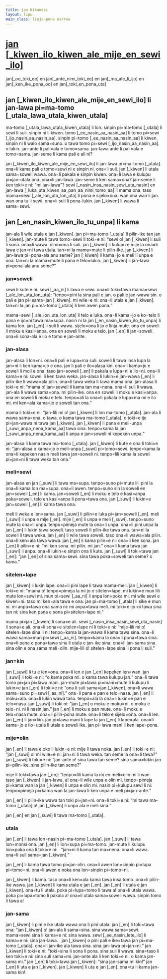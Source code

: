 ```yaml
---
title: jan Kikamesi
layout: lipu
main_class: linja-pona narrow
---
```

# [jan [_kiwen_ilo_kiwen_ale_mije_en_sewi_ilo]](http://www.aina.org/books/eog/eog.htm)

<p class="authors">jan[_oo_toki_ee] en jan[_ante_nimi_toki_ee] en jan[_ma_ale_li_ijo] en jan[_ken_ike_pona_oo] en jan[_toki_en_pona_uta]</p>

## jan [_kiwen_ilo_kiwen_ale_mije_en_sewi_ilo] li jan-lawa pi=ma-tomo [_utala_lawa_utala_kiwen_utala]



ma-tomo [_utala_lawa_utala_kiwen_utala] li lon.
sinpin pi=ma-tomo [_utala] li sewi li suli. sinpin ni li kiwen.
tomo [_ee_nasin_aa_nasin_aa] li tomo pi=sewi [_ijo_nasin_aa_nasin_aa].
sinpin pi=tomo [_ee_nasin_aa_nasin_aa] li kiwen. sinpin ni li walo sama=suno. o tawa tomo pi=sewi [_ijo_nasin_aa_nasin_aa]. o lukin.
jan-ante li pali=ala e tomo=sama. jan-lawa ante li pali=ala e tomo=sama.
jan-seme li kama pali e ali ni?

jan [_kiwen_ilo_kiwen_ale_mije_en_sewi_ilo] li jan-lawa pi=ma-tomo [_utala]. ona=li kama pali e tomo=sewi ni e sinpin ni.
ona=li suli. jan [_kiwen] li utala sama=soweli wawa. ona=li pakala e sinpin kiwen.
ona=li lawa e kulupu pi=jan-utala ona. ona=li jan-lawa. jan-seme li ken sama=ona? jan-seme li ken toki=e ni: "mi jan-lawa"?
sewi [_nasin_insa_nasin_sewi_uta_nasin] en jan-lawa [_luka_uta_kiwen_aa_pan_aa_nimi_tomo_aa] li mama ona. taso mama=sewi [_ale_lon_uta_lon_uta] li pona e sijelo=ona.
wan ona wan li jan. wan ona tu li sewi.
ona=li suli li pona-lukin.
jan [_kiwen] li wawa li sama=sewi.

## jan [_en_nasin_kiwen_ilo_tu_unpa] li kama

jan-ala li wile utala e jan [_kiwen].
jan pi=ma-tomo [_utala] li pilin-ike tan jan [_kiwen]. jan-mute li tawa tomo=sewi li toki=e ni:
<q>sewi o! jan [_kiwen] li suli li sona. ona=li wawa. nimi=ona li suli.
jan [_kiwen] li kulupu e mije la ona=li lawa e jan=ni tawa utala. tan=ni la mama=mute li pilin-ike.
jan [_kiwen] li jan-lawa pi=pona-ala anu seme?
jan [_kiwen] li kama=jo e meli li unpa e ona.
tan=ni la mama=mute li pana e telo=lukin.
jan [_kiwen] li jan-lawa pi=pona-ala anu seme?</q>

### jan=soweli

sewi li kute e ni. sewi [_aa_ni] li lawa e sewi.
ona=li toki=tawa mama=sewi [_ale_lon_uta_lon_uta]:
<q>tenpo=pini la sina pali e jan.
o pali e jan-wawa sin. o pali e jan pi=sama=jan [_kiwen].
mi wile=e ni: ona=li utala e jan [_kiwen].
tan=ni la jan pi=ma-tomo [_utala] li ken awen pona.</q>

mama=sewi [_ale_lon_uta_lon_uta] li telo e luka.
ona=li kama=jo e ko=telo li pana e ijo=ni tawa ma=supa.
nasin ni la jan [_en_nasin_kiwen_ilo_tu_unpa] li kama lon.
jan [_en] li suli li wawa.
sijelo=ona li jo e linja mute.
ona en soweli li moku e kasi=anpa. ona en soweli li moku e telo.
jan [_en] li jan=soweli. ona=li sona-ala e ilo e tomo e jan-ante.

### jan-alasa

jan-alasa li lon=ni. ona=li pali e lupa=ma suli. soweli li tawa insa lupa la jan=ni li ken kama=jo e ona. jan li pali e ilo=alasa kin. ona=li kama=jo e soweli li moli e ona.
taso jan=soweli [_en] li pakala e lupa=ni e ilo=ni. ona=li kama=e ni: soweli li ken tawa weka.
jan-alasa li lukin=e jan-wawa [_en] li pilin-ike li wawa=ala pilin.
ona=li tawa weka li tawa mama ona.
jan-alasa li toki=e ni:
<q>mama o! jan=soweli li kama tan ma=nena.
ona=li suli li wawa. jan-ala li wawa sama=ona.
mi pilin-ike.
ona en soweli li moku e kasi=anpa.
ona en soweli li moku e telo.
tenpo=ali la ona=li pakala e lupa=ma mi e ilo mi.
mi ken=ala kama=jo e soweli tan ona.</q>

mama li toki=e ni:
<q>jan-lili mi o! jan [_kiwen] li lon ma-tomo [_utala].
jan-ala li wawa sama=ona.
o tawa. o kama tawa ma-tomo [_utala].
o toki=e ijo pi=jan-wawa ni tawa jan [_kiwen].
jan [_kiwen] li pana e meli-unpa [_suwi_anpa_nena_kama_aa] tawa sina.
tenpo=kama la jan [_suwi_anpa_nena_kama_aa] li anpa e jan=soweli ni kepeken unpa.</q>

jan-alasa li kama tawa ma-tomo [_utala].
jan [_kiwen] li kute e ona
li toki=e ni:
<q>jan-alasa o kama=jo e meli-unpa [_suwi] pi=tomo=sewi.
tenpo=kama la ona=li kepeken nasin meli tawa jan=soweli ni.
tenpo=lili kama la soweli pi=jan=ni li tawa weka tan ona.</q>

### meli=sewi

jan-alasa en jan [_suwi] li tawa ma=supa.
tenpo=suno pi=mute lili pini la ona=li kama lon ma=supa.
ona=li awen.
tenpo=suno sin la soweli en jan=soweli [_en] li kama.
jan=soweli [_en] li moku e telo e kasi=anpa poka=soweli. telo en kasi=anpa li pona=tawa ona.
jan [_suwi] li lukin=e jan=soweli [_en] li kama tawa ona.



meli li weka e len=sama. jan [_suwi] li pilin=e luka pi=jan=soweli [_en]. meli [_suwi] li unpa e mije [_en]. mije [_en] li unpa e meli [_suwi].
tenpo=suno mute la ona=li unpa. tenpo=pimeja mute la ona=li unpa.
ona=li pini unpa la jan [_en] li lukin tawa soweli.
taso soweli li pilin-ike tawa ona. tan=ni la soweli li tawa weka.
jan [_en] li wile tawa soweli.
taso ona=li wawa=ala pilin. ona=li ken=ala tawa wawa.
jan [_en] li kama pilin=e ni: ona=li ken sona.
jan [_en] li pilin=e ni: <q>mi ken sona. mi pilin. mi jan.</q>
ona=li kama tawa jan [_suwi] li anpa.
ona=li lukin=e sinpin ona li kute.
jan [_suwi] li toki=tawa jan [_en]:
<q>jan [_en] o!
sina sama=sewi.
sina tawa poka=soweli tan seme?
o kama.</q>





### sitelen=lape

jan [_kiwen] li lukin lape. ona=li pini lape li tawa mama-meli. jan [_kiwen] li toki=e ni:
<q>mama o! tenpo=pimeja la mi jo e sitelen=lape.
mi lukin=e mun lili mute lon=sewi mi.
mun pi=sewi [_aa_ni] li anpa lon=poka mi.
mi wile sewi e kiwen=ni.
taso mi ken=ala tawa e ona.
jan pi=ma-tomo [_utala] li sike e mun ni.
mi anpa=tawa ona sama ni: mi anpa=tawa meli.
mi toki=e ijo-ni tawa sina tan ni: sina ken pana e sona pi=sitelen=lape ni.</q>

mama pi=jan [_kiwen] li sona=e ali. sewi [_nasin_insa_nasin_sewi_uta_nasin] li sona=e ali. ona=li sona=e sitelen=lape ni li toki=e ni:
<q>mije-lili mi o! sitelen=lape sina li ni:
tenpo=kama la jan-wawa li kama tawa sina.
ona=li wawa sama=mun pi=sewi [_aa_ni].
tenpo=kama la ona=li pona=tawa sina. ona=li pana e pona=tawa sina li utala e jan-ike sina. ona=li jan-sama sina. sina olin e ona sama meli=olin.
mije-lili o! sitelen=lape sina li pona li suli.</q>





### jan=kin

jan [_suwi] li tu e len=ona.
ona=li len e jan [_en] kepeken len=wan.
jan [_suwi] li toki=e ni: <q>o kama poka mi. o kama tawa kulupu jan.</q>
ona=li tawa tomo pi=jan pi=lawa mani.
jan-mute pi=lawa pi=mani=mute li kulupu li lukin=e jan [_en] li toki=e ni: <q>ona li suli sama=jan [_kiwen]. ona=li wawa sama=suno pi=sewi [_aa_ni].</q>
ona=li pana e pan e telo=nasa.
jan [_en] li moku=ala. ona=li lukin wawa taso. tenpo=ala la ona=li lukin=e pan e telo=nasa.
jan [_suwi] li toki ni:
<q>jan [_en] o moku e moku=ni.
o moku e telo=ni.
ni li nasin jan.</q>
jan [_en] li moku e pan mute.
ona=li moku e telo=nasa mute.
ona=li pilin-pona mute.
ona=li telo e sijelo=ona.
ona=li len. jan [_en] li jan=kin.
jan pi=lawa mani li lape la jan [_en] li lape=ala. ona=li kama=jo e ilo=utala li utala e soweli ike. jan pi=lawa mani li ken lape=pona.

### mije=olin

jan [_en] li tawa e oko li lukin=e ni: mije li tawa noka.
jan [_en] li toki=e ni:
<q>jan [_suwi] o! mi wile=e ni: jan=ni li tawa weka.
tan seme la ona=li tawa?</q>
jan [_suwi] li toki=e ni:
<q>jan-ante o! sina tawa tan seme? sina sama=lukin jan pi=pilin-ike. sina pilin-ike tan seme?</q>

mije li toki=tawa jan [_en]:
<q>tenpo=lili kama la mi en meli=olin mi li wan.
&nbsp;
taso jan [_kiwen] li jan-lawa. a! ona=li wile unpa e olin mi. tenpo=pimeja pi=kama wan la jan [_kiwen] li unpa e olin mi.
nasin pi=kulupu sewi li ni: tenpo=pimeja pi=kama wan la jan-lawa li ken unpa e meli pi=jan-ante.</q>

jan [_en] li pilin-ike wawa tan toki pi=jan=ni.
ona=li toki=e ni: <q>mi tawa ma-tomo [_utala] a! jan [_kiwen] li unpa ala e meli sina.</q>

jan [_en] en jan [_suwi] li tawa ma-tomo [_utala].

### utala

jan [_en] li tawa lon=nasin pi=ma-tomo [_utala].
jan [_suwi] li tawa lon=monsi ona.
jan [_en] li lon=supa pi=ma-tomo.
jan-mute li kulupu lon=poka ona li toki=e ni:
&nbsp;
<q>jan=ni li kama tan ma=nena.
ona=li wawa.
&nbsp;
ona=li suli sama=jan [_kiwen].</q>

jan [_en] li kama tawa tomo pi=jan-olin. ona=li awen lon=sinpin pi=lupa pi=tomo=ni. ona=li awen e noka ona lon=sinpin pi=tomo=ni.

jan [_kiwen] li kama.
taso ona=li ken=ala kama tawa insa tomo.
ona=li pilin-ike wawa. jan [_kiwen] li kama utala e jan [_en]. jan [_en] li utala e jan [_kiwen]. ona=tu li utala.
poka pi=lupa=tomo li tawa a! ona=li utala wawa. poka pi=lupa=tomo li pakala a! ona=li utala sama=soweli wawa. sinpin tomo li tawa a!

### jan-sama

jan [_kiwen] li pini e ike utala wawa ona li pini utala.
jan [_en] li toki=tawa ona:
<q>jan [_kiwen] o! jan-ala li sama=sina.
sina wawa sama=sewi. mama=sewi sina li kama=e ni: sina wawa.
sewi [_ee_nasin_lete_ilo] li kama=e ni: sina jan-lawa.
&nbsp;
jan [_kiwen] o pini pali e ike=tawa jan pi=ma-tomo [_utala]. ona=li jan-ike ala tawa sina. sina jan-lawa pi=jan=ni.</q>
jan [_kiwen] li toki=e ni: <q>toki=sina li sona li pona. sina suli li wawa. sina=taso li ken toki=e ni: sina suli sama=mi. jan-ante ala li ken toki=e ni. o kama jan-sama mi.</q>
jan [_en] li toki=tawa jan [_kiwen]: <q>sina jan-sama mi kin!</q>
jan [_en] li uta e jan [_kiwen]. jan [_kiwen] li uta e jan [_en]. ona=tu li kama jan-sama kin!

